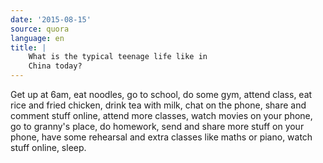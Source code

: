 ```yaml
---
date: '2015-08-15'
source: quora
language: en
title: |
    What is the typical teenage life like in
    China today?
---
```


Get up at 6am, eat noodles, go to school, do some gym, attend class, eat
rice and fried chicken, drink tea with milk, chat on the phone, share
and comment stuff online, attend more classes, watch movies on your
phone, go to granny\'s place, do homework, send and share more stuff on
your phone, have some rehearsal and extra classes like maths or piano,
watch stuff online, sleep.
